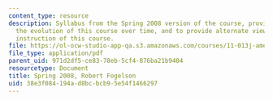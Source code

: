 ```yaml
---
content_type: resource
description: Syllabus from the Spring 2008 version of the course, provided to illustrate
  the evolution of this course over time, and to provide alternate views into the
  instruction of this course.
file: https://ol-ocw-studio-app-qa.s3.amazonaws.com/courses/11-013j-american-urban-history-i-spring-2010/38e3f084194ad8bcbcb95e54f1466297_MIT11_013JS10_sylls08.pdf
file_type: application/pdf
parent_uid: 971d2df5-ce83-78eb-5cf4-876ba21b9404
resourcetype: Document
title: Spring 2008, Robert Fogelson
uid: 38e3f084-194a-d8bc-bcb9-5e54f1466297
---
```

